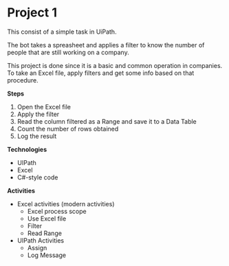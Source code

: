 # Project 1

This consist of a simple task in UiPath.

The bot takes a spreasheet and applies a filter to know the number of people that are still working on a company.

This project is done since it is a basic and common operation in companies. To take an Excel file, apply filters and get some info based on that procedure.

**Steps**
1. Open the Excel file
2. Apply the filter
3. Read the column filtered as a Range and save it to a Data Table
4. Count the number of rows obtained
5. Log the result


**Technologies**

- UIPath
- Excel
- C#-style code

**Activities**
- Excel activities (modern activities)
    - Excel process scope
	- Use Excel file
	- Filter
	- Read Range
- UIPath Activities
    - Assign
	- Log Message
